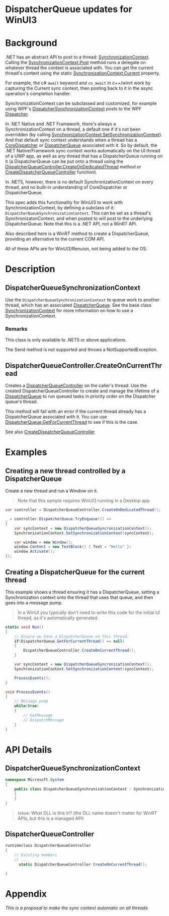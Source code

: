 
# DispatcherQueue updates for WinUI3

# Background

.NET has an abstract API to post to a thread:
[SynchronizationContext](https://docs.microsoft.com/dotnet/api/System.Threading.SynchronizationContext).
Calling the [SynchronizationContext.Post](https://docs.microsoft.com/dotnet/api/System.Threading.SynchronizationContext.Post) method
runs a delegate on whatever thread the context is associated with. 
You can get the current thread's context using the static 
[SynchronizationContext.Current](https://docs.microsoft.com/dotnet/api/System.Threading.SynchronizationContext.Current)
property.

For example, the c# `await` keyword and `co_await` in c++/winrt work by capturing the Current sync context, 
then posting back to it in the async operation's completion handler.

SynchronizationContext can be subclassed and customized, for example using WPF's
[DispatcherSynchronizationContext](https://docs.microsoft.com/dotnet/api/System.Windows.Threading.DispatcherSynchronizationContext)
posts to the WPF [Dispatcher](https://docs.microsoft.com/dotnet/api/System.Windows.Threading.Dispatcher).

In .NET Native and .NET Framework, there's always a SynchronizationContext on a thread, a default
one if it's not been overridden (by calling 
[SynchronizationContext.SetSynchronizationContext](https://docs.microsoft.com/dotnet/api/System.Threading.SynchronizationContext.SetSynchronizationContext)). 
And that default sync context understands when a thread has a 
[CoreDispatcher](https://docs.microsoft.com/uwp/api/Windows.UI.Core.CoreDispatcher)
or [DispatcherQueue](https://docs.microsoft.com/uwp/api/Windows.System.DispatcherQueue)
associated with it. So by default, the .NET Native/Framework sync context works automatically on the UI
thread of a UWP app, as well as any thread that has a DispatcherQueue running on it
(a DispatcherQueue can be put onto a thread using the
[DispatcherQueueController.CreateOnDedicatedThread](https://docs.microsoft.com/uwp/api/Windows.System.DispatcherQueueController.CreateOnDedicatedThread)
method or [CreateDispatcherQueueController](https://docs.microsoft.com/en-us/windows/win32/api/dispatcherqueue/nf-dispatcherqueue-createdispatcherqueuecontroller)
function).

In .NET5, however, there is no default SynchronizationContext on every thread, and no built-in 
understanding of CoreDispatcher or DispatcherQueue. 

This spec adds this functionality for WinUI3 to work with SynchronizationContext, by defining a subclass of it:
`DispatcherQueueSynchronizationContext`. This can be set as a thread's SynchronizatonContext, and when posted to
will post to the underlying DispatcherQueue. Note that this is a .NET API, not a WinRT API.

Also described here is a WinRT method to create a DispatcherQueue, providing an alternative to the current COM API.

All of these APIs are for WinUI3/Renuion, not being added to the OS.

# Description

## DispatcherQueueSynchronizationContext

Use the `DispatcherQueueSynchronizationContext` to queue work to another thread, 
which has an associated [DispatcherQueue](https://docs.microsoft.com/uwp/api/Windows.System.DispatcherQueue).
See the base class
[SynchronizationContext](https://docs.microsoft.com/dotnet/api/System.Threading.SynchronizationContext)
for more information on how to use a SynchronizationContext.

### Remarks

This class is only available to .NET5 or above applications.

The Send method is not supported and throws a NotSupportedException.

## DispatcherQueueController.CreateOnCurrentThread

Creates a [DispatcherQueueController](https://docs.microsoft.com/uwp/api/Windows.System.DispatcherQueueController) 
on the caller's thread. Use the created DispatcherQueueController to create and manage the 
lifetime of a [DispatcherQueue](https://docs.microsoft.com/uwp/api/Windows.System.DispatcherQueue)
to run queued tasks in priority order on the Dispatcher queue's thread.

This method will fail with an error if the current thread already has a DispatcherQueue associated with it.
You can use [DispatcherQueue.GetForCurrentThread](https://docs.microsoft.com/uwp/api/Windows.System.DispatcherQueue.GetForCurrentThread)
to see if this is the case.

See also [CreateDispatcherQueueController](https://docs.microsoft.com/en-us/windows/win32/api/dispatcherqueue/nf-dispatcherqueue-createdispatcherqueuecontroller)


# Examples

## Creating a new thread controlled by a DispatcherQueue

Create a new thread and run a Window on it.

> Note that this sample requires WinUI3 running in a Desktop app

```cs
var controller = DispatcherQueueController.CreateOnDedicatedThread();

_ = controller.DispatcherQueue.TryEnqueue(() =>
{
    var syncContext = new DispatcherQueueSyncronizationContext();
    SynchronizationContext.SetSynchronizationContext(syncContext);

    var window = new Window();
    window.Content = new TextBlock() { Text = "Hello" };
    window.Activate();
});
```

## Creating a DispatcherQueue for the current thread

This example shows a thread ensuring it has a DispatcherQueue, setting a Synchronization
context onto the thread that uses that queue, and then goes into a message pump.

> In a WinUI you typically don't need to write this code for the initial UI thread, as it's
automatically generated.

```cs
static void Run()
{
    // Ensure we have a DispatcherQueue on this thread. 
    if(DispatcherQueue.GetForCurrentThread() == null)
    {
        DispatcherQueueController.CreateOnCurrentThread();
    }

    var syncContext = new DispatcherQueueSyncronizationContext();
    SynchronizationContext.SetSynchronizationContext(syncContext);

    ProcessEvents();
}

void ProcessEvents()
{
    // Message pump
    while(true)
    {
        // GetMessage
        // DispatchMessage
    }
}
```

# API Details

## DispatcherQueueSynchronizationContext

```cs
namespace Microsoft.System
{
    public class DispatcherQueueSynchronizationContext : SynchronizationContext
    {
    }
}
```

> Issue: What DLL is this in? (the DLL name doesn't matter for WinRT APIs, but this is a managed API)

## DispatcherQueueController

```cs
runtimeclass DispatcherQueueController
{
    // Existing members
    // ...
      static DispatcherQueueController CreateOnCurrentThread();

}
```

# Appendix

_This is a proposal to make the sync context automatic on all threads_


